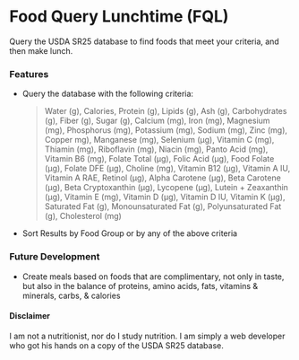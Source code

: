 # Food Query Lunchtime (FQL)
Query the USDA SR25 database to find foods that meet your criteria, and then make lunch.

### Features
* Query the database with the following criteria:
    > Water (g), Calories, Protein (g), Lipids (g), Ash (g), Carbohydrates (g), Fiber (g), Sugar (g), Calcium (mg), Iron (mg), Magnesium (mg), Phosphorus (mg), Potassium (mg), Sodium (mg), Zinc (mg), Copper mg), Manganese (mg), Selenium (µg), Vitamin C (mg), Thiamin (mg), Riboflavin (mg), Niacin (mg), Panto Acid (mg), Vitamin B6 (mg), Folate Total (µg), Folic Acid (µg), Food Folate (µg), Folate DFE (µg), Choline (mg), Vitamin B12 (µg), Vitamin A IU, Vitamin A RAE, Retinol (µg), Alpha Carotene (µg), Beta Carotene (µg), Beta Cryptoxanthin (µg), Lycopene (µg), Lutein + Zeaxanthin (µg), Vitamin E (mg), Vitamin D (µg), Vitamin D IU, Vitamin K (µg), Saturated Fat (g), Monounsaturated Fat (g), Polyunsaturated Fat (g), Cholesterol (mg)

* Sort Results by Food Group or by any of the above criteria

### Future Development
* Create meals based on foods that are complimentary, not only in taste, but also in the balance of proteins, amino acids, fats, vitamins & minerals, carbs, & calories

#### Disclaimer
I am not a nutritionist, nor do I study nutrition. I am simply a web developer who got his hands on a copy of the USDA SR25 database.
